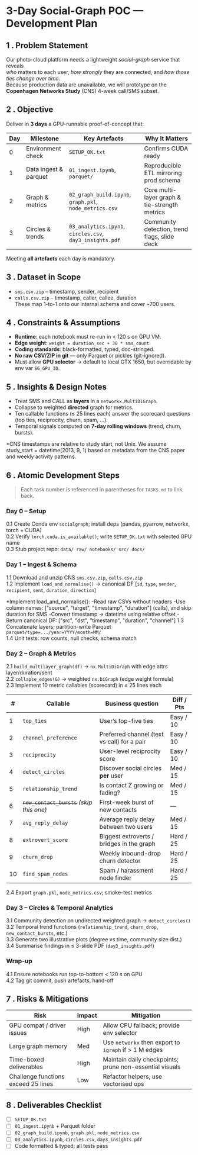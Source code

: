 # 3-Day Social-Graph POC — Development Plan

## 1 . Problem Statement  
Our photo-cloud platform needs a lightweight *social-graph* service that reveals  
*who* matters to each user, *how strongly* they are connected, and *how those ties change over time*.  
Because production data are unavailable, we will prototype on the **Copenhagen Networks Study** (CNS) 4-week call/SMS subset.

## 2 . Objective  
Deliver in **3 days** a GPU-runnable proof-of-concept that:  

| Day | Milestone | Key Artefacts | Why It Matters |
|----|-----------|--------------|----------------|
| 0   | Environment check | `SETUP_OK.txt` | Confirms CUDA ready |
| 1   | Data ingest & parquet | `01_ingest.ipynb`, `parquet/` | Reproducible ETL mirroring prod schema |
| 2   | Graph & metrics | `02_graph_build.ipynb`, `graph.pkl`, `node_metrics.csv` | Core multi-layer graph & tie-strength metrics |
| 3   | Circles & trends | `03_analytics.ipynb`, `circles.csv`, `day3_insights.pdf` | Community detection, trend flags, slide deck |

Meeting **all artefacts** each day is mandatory.

## 3 . Dataset in Scope  
* `sms.csv.zip` – timestamp, sender, recipient  
* `calls.csv.zip` – timestamp, caller, callee, duration  
These map 1-to-1 onto our internal schema and cover ~700 users.

## 4 . Constraints & Assumptions  
* **Runtime**: each notebook must re-run in < 120 s on GPU VM.  
* **Edge weight**: `weight = duration_sec + 30 * sms_count`.  
* **Coding standards**: black-formatted, typed, doc-stringed.  
* **No raw CSV/ZIP in git** — only Parquet or pickles (git-ignored).  
* Must allow **GPU selector** → default to local GTX 1650, but overridable by env var `SG_GPU_ID`.

## 5 . Insights & Design Notes  
* Treat SMS and CALL as **layers** in a `networkx.MultiDiGraph`.  
* Collapse to weighted **directed** graph for metrics.  
* Ten callable functions (≤ 25 lines each) answer the scorecard questions (top ties, reciprocity, churn, spam, …).  
* Temporal signals computed on **7-day rolling windows** (trend, churn, bursts).

*CNS timestamps are relative to study start, not Unix. We assume study_start = datetime(2013, 9, 1) based on metadata from the CNS paper and weekly activity patterns.


## 6 . Atomic Development Steps
> Each task number is referenced in parentheses for `TASKS.md` to link back.

### Day 0 – Setup
0.1  Create Conda env `socialgraph`; install deps (pandas, pyarrow, networkx, torch + CUDA)  
0.2  Verify `torch.cuda.is_available()`; write `SETUP_OK.txt` with selected GPU name  
0.3  Stub project repo: `data/ raw/ notebooks/ src/ docs/`

### Day 1 – Ingest & Schema
1.1  Download and unzip CNS `sms.csv.zip`, `calls.csv.zip`  
1.2  Implement `load_and_normalise()` → canonical DF [`id`, `type`, `sender`, `recipient`, `sent`, `duration`, `direction`]  

*Implement load_and_normalise():
    -Read raw CSVs without headers
    -Use column names: ["source", "target", "timestamp", "duration"] (calls), and skip duration for SMS
    -Convert timestamp → datetime using relative offset
    -Return canonical DF: ["src", "dst", "timestamp", "duration", "channel"]
1.3  Concatenate layers; partition-write Parquet `parquet/type=.../year=YYYY/month=MM/`  
1.4  Unit tests: row counts, null checks, schema match

### Day 2 – Graph & Metrics
2.1  `build_multilayer_graph(df)` → `nx.MultiDiGraph` with edge attrs layer/duration/sent  
2.2  `collapse_edges(G)` → weighted `nx.DiGraph` (edge weight formula)  
2.3  Implement 10 metric callables (scorecard) in ≤ 25 lines each  

| #  | Callable                                   | Business question                           | Diff / Pts |
| -- | ------------------------------------------ | ------------------------------------------- | ---------- |
| 1  | `top_ties`                                 | User’s top-five ties                        | Easy / 10  |
| 2  | `channel_preference`                       | Preferred channel (text vs call) for a pair | Easy / 10  |
| 3  | `reciprocity`                              | User-level reciprocity score                | Easy / 10  |
| 4  | `detect_circles`                           | Discover social circles **per** user        | Med / 15   |
| 5  | `relationship_trend`                       | Is contact Z growing or fading?             | Med / 15   |
| 6  | ~~`new_contact_bursts`~~ *(skip this one)* | First-week burst of new contacts            | —          |
| 7  | `avg_reply_delay`                          | Average reply delay between two users       | Med / 15   |
| 8  | `extrovert_score`                          | Biggest extroverts / bridges in the graph   | Hard / 25  |
| 9  | `churn_drop`                               | Weekly inbound-drop churn detector          | Hard / 25  |
| 10 | `find_spam_nodes`                          | Spam / harassment node finder               | Hard / 25  |


2.4  Export `graph.pkl`, `node_metrics.csv`; smoke-test metrics

### Day 3 – Circles & Temporal Analytics
3.1  Community detection on undirected weighted graph → `detect_circles()`  
3.2  Temporal trend functions (`relationship_trend`, `churn_drop`, `new_contact_bursts`, etc.)  
3.3  Generate two illustrative plots (degree vs time, community size dist.)  
3.4  Summarise findings in ≤ 3-slide PDF (`day3_insights.pdf`)  

### Wrap-up
4.1  Ensure notebooks run top-to-bottom < 120 s on GPU  
4.2  Tag git commit, push artefacts, hand-off

## 7 . Risks & Mitigations
| Risk | Impact | Mitigation |
|------|--------|------------|
| GPU compat / driver issues | High | Allow CPU fallback; provide env selector |
| Large graph memory | Med | Use `networkx` then export to `igraph` if > 1 M edges |
| Time-boxed deliverables | High | Maintain daily checkpoints; prune non-essential visuals |
| Challenge functions exceed 25 lines | Low | Refactor helpers, use vectorised ops |

## 8 . Deliverables Checklist
- [ ] `SETUP_OK.txt`  
- [ ] `01_ingest.ipynb` + Parquet folder  
- [ ] `02_graph_build.ipynb`, `graph.pkl`, `node_metrics.csv`  
- [ ] `03_analytics.ipynb`, `circles.csv`, `day3_insights.pdf`  
- [ ] Code formatted & typed; all tests pass
